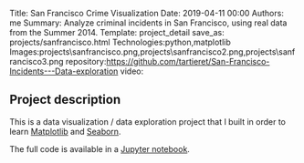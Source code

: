 Title: San Francisco Crime Visualization
Date: 2019-04-11 00:00
Authors: me
Summary: Analyze criminal incidents in San Francisco, using real data from the Summer 2014.
Template: project_detail
save_as: projects/sanfrancisco.html
Technologies:python,matplotlib
Images:projects\sanfrancisco.png,projects\sanfrancisco2.png,projects\sanfrancisco3.png
repository:https://github.com/tartieret/San-Francisco-Incidents---Data-exploration
video:

## Project description

This is a data visualization / data exploration project that I built in order to learn [Matplotlib](https://matplotlib.org/) and [Seaborn](https://seaborn.pydata.org/).

The full code is available in a [Jupyter notebook](https://github.com/tartieret/San-Francisco-Incidents---Data-exploration/blob/master/SF%20Incidents%20Visualization.ipynb).

